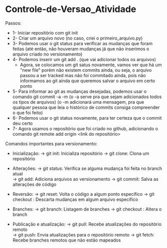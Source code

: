 # Controle-de-Versao_Atividade

Passos:
   - 1- Iniciar repositório com git init
   - 2- Criar um arquivo novo (no caso, criei o primeiro_arquivo.py)
   - 3- Podemos usar o git status para verificar as mudanças que foram feitas (até então, não houveram mudanças já que não inserimos o arquivo criado no versionamento)
   - 4- Podemos inserir um git add . (que vai adicionar todos os arquivos)
      - Agora, se colocamos um git satus novamente, vamos ver que há um "new file" porém não existem commits ainda, ou seja, o arquivo passou a ser tracked mas não foi commitado ainda, pois não informamos ao git ainda que queremos salvar o arquivo em certo ponto
   - 5- Para informar ao git as mudanças desejadas, podemos usar o comando git commit -a -m (o -a serve pra que sejam adicionados todos os tipos de arquivos) (o -m adicionará uma mensagem, pra que qualquer pessoa que leia o histórico de commits consiga compreender o que foi feito)
   - 6- Podemos usar o git status novamente, para ter certeza que o commit deu certo
   - 7- Agora usamos o repositório que foi criado no github, adicionando o comando git remote add origin <link do repositório>


Comandos importantes para versionamento:
   - Inicialização:
      -> git init: Inicializa repositório
      -> git clone: Clona um repositório


- Alterações:
-> git status: Verifica se alguma mudança foi feita no branch atual   
-> git add: Adiciona arquivos ao versionamento
-> git commit: Salva as alterações de código

- Reversão:
-> git reset: Volta o código a algum ponto específico
-> git checkout <arquivo>: Descarta mudanças em algum arquivo específico

- Branches:
-> git branch: Listagem de branches
-> git checkout <branch>: Altera o branch

- Publicação e atualização:
-> git pull: Recebe atualizações do repositório remoto   
-> git push: Envia atualizações para o repositório remoto
-> git fetch: Recebe branches remotos que não estão mapeados

  
